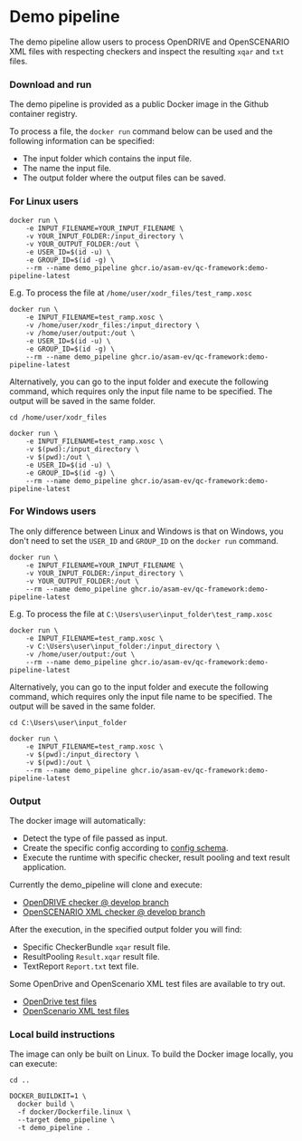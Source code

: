 # Demo pipeline

The demo pipeline allow users to process OpenDRIVE and OpenSCENARIO XML files with respecting checkers and inspect the resulting `xqar` and `txt` files.

### Download and run

The demo pipeline is provided as a public Docker image in the Github container registry.

To process a file, the `docker run` command below can be used and the following information can be specified:
- The input folder which contains the input file.
- The name the input file.
- The output folder where the output files can be saved.

### For Linux users

```
docker run \
    -e INPUT_FILENAME=YOUR_INPUT_FILENAME \
    -v YOUR_INPUT_FOLDER:/input_directory \
    -v YOUR_OUTPUT_FOLDER:/out \
    -e USER_ID=$(id -u) \
    -e GROUP_ID=$(id -g) \
    --rm --name demo_pipeline ghcr.io/asam-ev/qc-framework:demo-pipeline-latest
```

E.g. To process the file at `/home/user/xodr_files/test_ramp.xosc`

```
docker run \
    -e INPUT_FILENAME=test_ramp.xosc \
    -v /home/user/xodr_files:/input_directory \
    -v /home/user/output:/out \
    -e USER_ID=$(id -u) \
    -e GROUP_ID=$(id -g) \
    --rm --name demo_pipeline ghcr.io/asam-ev/qc-framework:demo-pipeline-latest
```

Alternatively, you can go to the input folder and execute the following command, which requires only the input file name to be specified. The output will be saved in the same folder.

```
cd /home/user/xodr_files

docker run \
    -e INPUT_FILENAME=test_ramp.xosc \
    -v $(pwd):/input_directory \
    -v $(pwd):/out \
    -e USER_ID=$(id -u) \
    -e GROUP_ID=$(id -g) \
    --rm --name demo_pipeline ghcr.io/asam-ev/qc-framework:demo-pipeline-latest
```

### For Windows users

The only difference between Linux and Windows is that on Windows, you don't need to set the `USER_ID` and `GROUP_ID` on the `docker run` command.

```
docker run \
    -e INPUT_FILENAME=YOUR_INPUT_FILENAME \
    -v YOUR_INPUT_FOLDER:/input_directory \
    -v YOUR_OUTPUT_FOLDER:/out \
    --rm --name demo_pipeline ghcr.io/asam-ev/qc-framework:demo-pipeline-latest
```

E.g. To process the file at `C:\Users\user\input_folder\test_ramp.xosc`

```
docker run \
    -e INPUT_FILENAME=test_ramp.xosc \
    -v C:\Users\user\input_folder:/input_directory \
    -v /home/user/output:/out \
    --rm --name demo_pipeline ghcr.io/asam-ev/qc-framework:demo-pipeline-latest
```

Alternatively, you can go to the input folder and execute the following command, which requires only the input file name to be specified. The output will be saved in the same folder.

```
cd C:\Users\user\input_folder

docker run \
    -e INPUT_FILENAME=test_ramp.xosc \
    -v $(pwd):/input_directory \
    -v $(pwd):/out \
    --rm --name demo_pipeline ghcr.io/asam-ev/qc-framework:demo-pipeline-latest
```

### Output

The docker image will automatically:
- Detect the type of file passed as input.
- Create the specific config according to [config schema](../doc/schema/config_format.xsd).
- Execute the runtime with specific checker, result pooling and text result application.

Currently the demo_pipeline will clone and execute:

- [OpenDRIVE checker @ develop branch](https://github.com/asam-ev/qc-opendrive/tree/develop)
- [OpenSCENARIO XML checker @ develop branch](https://github.com/asam-ev/qc-openscenarioxml/tree/develop)

After the execution, in the specified output folder you will find:

- Specific CheckerBundle `xqar` result file.
- ResultPooling `Result.xqar` result file.
- TextReport `Report.txt` text file.

Some OpenDrive and OpenScenario XML test files are available to try out.
- [OpenDrive test files](https://github.com/asam-ev/qc-opendrive/tree/develop/tests/data)
- [OpenScenario XML test files](https://github.com/asam-ev/qc-openscenarioxml/tree/develop/tests/data)

### Local build instructions

The image can only be built on Linux. To build the Docker image locally, you can execute:

```
cd ..

DOCKER_BUILDKIT=1 \
  docker build \
  -f docker/Dockerfile.linux \
  --target demo_pipeline \
  -t demo_pipeline .
```
